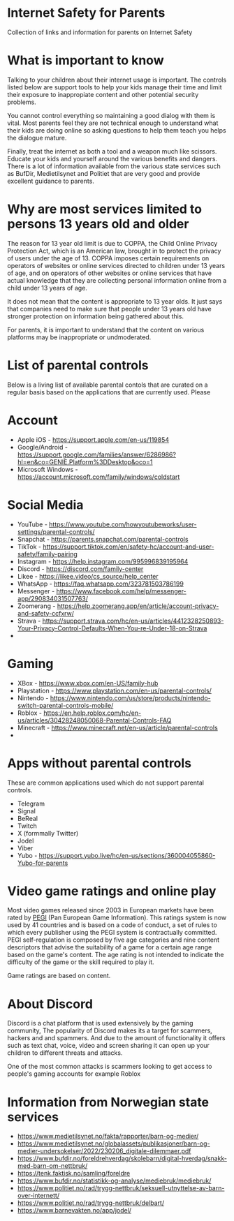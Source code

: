 # Internet Safety for Parents
Collection of links and information for parents on Internet Safety

# What is important to know
Talking to your children about their internet usage is important. The controls listed below are support tools to help your kids
manage their time and limit their exposure to inappropiate content and other potential security problems.

You cannot control everything so maintaining a good dialog with them is vital. Most parents feel they are not technical enough to
understand what their kids are doing online so asking questions to help them teach you helps the dialogue mature.  

Finally, treat the internet as both a tool and a weapon much like scissors. Educate your kids and yourself around the various benefits
and dangers. There is a lot of information available from the various state services such as BufDir, Medietilsynet and Politiet that are
very good and provide excellent guidance to parents.

# Why are most services limited to persons 13 years old and older

The reason for 13 year old limit is due to COPPA, the Child Online Privacy Protection Act, which is an American law, brought in
to protect the privacy of users under the age of 13. COPPA imposes certain requirements on operators of websites or online services 
directed to children under 13 years of age, and on operators of other websites or online services that have actual knowledge 
that they are collecting personal information online from a child under 13 years of age.  

It does not mean that the content is appropriate to 13 year olds. It just says that companies need to make sure that people under
13 years old have stronger protection on information being gathered about this.  

For parents, it is important to understand that the content on various platforms may be inappropriate or undmoderated.  

# List of parental controls

Below is a living list of available parental contols that are curated on a regular basis based on the applications that are currently
used. Please 


# Account

* Apple iOS - https://support.apple.com/en-us/119854
* Google/Android - https://support.google.com/families/answer/6286986?hl=en&co=GENIE.Platform%3DDesktop&oco=1
* Microsoft Windows - https://account.microsoft.com/family/windows/coldstart

# Social Media

* YouTube - https://www.youtube.com/howyoutubeworks/user-settings/parental-controls/
* Snapchat - https://parents.snapchat.com/parental-controls
* TikTok - https://support.tiktok.com/en/safety-hc/account-and-user-safety/family-pairing
* Instagram - https://help.instagram.com/995996839195964
* Discord - https://discord.com/family-center
* Likee - https://likee.video/cs_source/help_center
* WhatsApp - https://faq.whatsapp.com/323781503786199
* Messenger - https://www.facebook.com/help/messenger-app/290834031507763/
* Zoomerang - https://help.zoomerang.app/en/article/account-privacy-and-safety-ccfxrw/
* Strava - https://support.strava.com/hc/en-us/articles/4412328250893-Your-Privacy-Control-Defaults-When-You-re-Under-18-on-Strava
* 


# Gaming

* XBox - https://www.xbox.com/en-US/family-hub
* Playstation - https://www.playstation.com/en-us/parental-controls/
* Nintendo - https://www.nintendo.com/us/store/products/nintendo-switch-parental-controls-mobile/
* Roblox - https://en.help.roblox.com/hc/en-us/articles/30428248050068-Parental-Controls-FAQ
* Minecraft - https://www.minecraft.net/en-us/article/parental-controls
* 

# Apps without parental controls

These are common applications used which do not support parental controls. 

* Telegram 
* Signal 
* BeReal 
* Twitch 
* X (formmally Twitter)
* Jodel
* Viber
* Yubo - https://support.yubo.live/hc/en-us/sections/360004055860-Yubo-for-parents

# Video game ratings and online play

Most video games released since 2003 in European markets have been rated by [PEGI](https://pegi.info/) (Pan European Game Information). This ratings system
is now used by 41 countries and is based on a code of conduct, a set of rules to which every publisher using the PEGI system is contractually committed. 
PEGI self-regulation is composed by five age categories and nine content descriptors that advise the suitability of a game for a certain age range 
based on the game's content. The age rating is not intended to indicate the difficulty of the game or the skill required to play it.

Game ratings are based on content.

# About Discord

Discord is a chat platform that is used extensively by the gaming community, The popularity of Discord makes its a target for scammers, hackers and and spammers. And
due to the amount of functionality it offers such as text chat, voice, video and screen sharing it can open up your children to different threats and attacks.

One of the most common attacks is scammers looking to get access to people's gaming accounts for example Roblox

# Information from Norwegian state services

* https://www.medietilsynet.no/fakta/rapporter/barn-og-medier/
* https://www.medietilsynet.no/globalassets/publikasjoner/barn-og-medier-undersokelser/2022/230206_digitale-dilemmaer.pdf
* https://www.bufdir.no/foreldrehverdag/skolebarn/digital-hverdag/snakk-med-barn-om-nettbruk/
* https://tenk.faktisk.no/samling/foreldre
* https://www.bufdir.no/statistikk-og-analyse/mediebruk/mediebruk/
* https://www.politiet.no/rad/trygg-nettbruk/seksuell-utnyttelse-av-barn-over-internett/
* https://www.politiet.no/rad/trygg-nettbruk/delbart/
* https://www.barnevakten.no/app/jodel/
